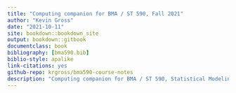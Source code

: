 ```yaml
--- 
title: "Computing companion for BMA / ST 590, Fall 2021"
author: "Kevin Gross"
date: "2021-10-11"
site: bookdown::bookdown_site
output: bookdown::gitbook
documentclass: book
bibliography: [bma590.bib]
biblio-style: apalike
link-citations: yes
github-repo: krgross/bma590-course-notes
description: "Computing companion for BMA / ST 590, Statistical Modeling in Ecology, NCSU, Fall 2021."
---
```


